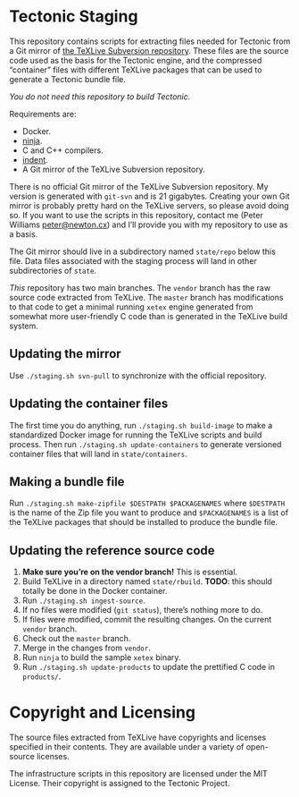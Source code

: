 Tectonic Staging
================

This repository contains scripts for extracting files needed for Tectonic from
a Git mirror of
[the TeXLive Subversion repository](http://tug.org/svn/texlive/). These files
are the source code used as the basis for the Tectonic engine, and the
compressed “container” files with different TeXLive packages that can be used
to generate a Tectonic bundle file.

*You do not need this repository to build Tectonic.*

Requirements are:

- Docker.
- [ninja](https://ninja-build.org/).
- C and C++ compilers.
- [indent](https://www.gnu.org/software/indent/manual/indent.html).
- A Git mirror of the TeXLive Subversion repository.

There is no official Git mirror of the TeXLive Subversion repository. My
version is generated with `git-svn` and is 21 gigabytes. Creating your own Git
mirror is probably pretty hard on the TeXLive servers, so please avoid doing
so. If you want to use the scripts in this repository, contact me (Peter
Williams <peter@newton.cx>) and I’ll provide you with my repository to use as
a basis.

The Git mirror should live in a subdirectory named `state/repo` below this
file. Data files associated with the staging process will land in other
subdirectories of `state`.

*This* repository has two main branches. The `vendor` branch has the raw
source code extracted from TeXLive. The `master` branch has modifications to
that code to get a minimal running `xetex` engine generated from somewhat more
user-friendly C code than is generated in the TeXLive build system.


Updating the mirror
-------------------

Use `./staging.sh svn-pull` to synchronize with the official repository.


Updating the container files
----------------------------

The first time you do anything, run `./staging.sh build-image` to make a
standardized Docker image for running the TeXLive scripts and build process.
Then run `./staging.sh update-containers` to generate versioned container
files that will land in `state/containers`.


Making a bundle file
--------------------

Run `./staging.sh make-zipfile $DESTPATH $PACKAGENAMES` where `$DESTPATH` is
the name of the Zip file you want to produce and `$PACKAGENAMES` is a list of
the TeXLive packages that should be installed to produce the bundle file.


Updating the reference source code
----------------------------------

1. **Make sure you’re on the vendor branch!** This is essential.
2. Build TeXLive in a directory named `state/rbuild`. **TODO**: this should
   totally be done in the Docker container.
3. Run `./staging.sh ingest-source`.
4. If no files were modified (`git status`), there’s nothing more to do.
5. If files were modified, commit the resulting changes. On the current
   `vendor` branch.
6. Check out the `master` branch.
7. Merge in the changes from `vendor`.
8. Run `ninja` to build the sample `xetex` binary.
9. Run `./staging.sh update-products` to update the prettified C code
   in `products/`.


Copyright and Licensing
=======================

The source files extracted from TeXLive have copyrights and licenses specified
in their contents. They are available under a variety of open-source licenses.

The infrastructure scripts in this repository are licensed under the MIT
License. Their copyright is assigned to the Tectonic Project.
